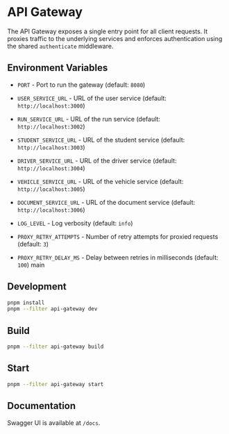 # API Gateway

The API Gateway exposes a single entry point for all client requests. It proxies
traffic to the underlying services and enforces authentication using the shared
`authenticate` middleware.

## Environment Variables

- `PORT` - Port to run the gateway (default: `8080`)
- `USER_SERVICE_URL` - URL of the user service (default: `http://localhost:3000`)
- `RUN_SERVICE_URL` - URL of the run service (default: `http://localhost:3002`)
- `STUDENT_SERVICE_URL` - URL of the student service (default: `http://localhost:3003`)
- `DRIVER_SERVICE_URL` - URL of the driver service (default: `http://localhost:3004`)
- `VEHICLE_SERVICE_URL` - URL of the vehicle service (default: `http://localhost:3005`)
- `DOCUMENT_SERVICE_URL` - URL of the document service (default: `http://localhost:3006`)

- `LOG_LEVEL` - Log verbosity (default: `info`)
- `PROXY_RETRY_ATTEMPTS` - Number of retry attempts for proxied requests (default: `3`)
- `PROXY_RETRY_DELAY_MS` - Delay between retries in milliseconds (default: `100`)
 main

## Development

```bash
pnpm install
pnpm --filter api-gateway dev
```

## Build

```bash
pnpm --filter api-gateway build
```

## Start

```bash
pnpm --filter api-gateway start
```

## Documentation

Swagger UI is available at `/docs`.
